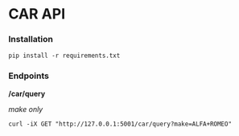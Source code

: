 # CAR API

### Installation
```
pip install -r requirements.txt
```
### Endpoints

**/car/query**

*make only*
```
curl -iX GET "http://127.0.0.1:5001/car/query?make=ALFA+ROMEO"
```
